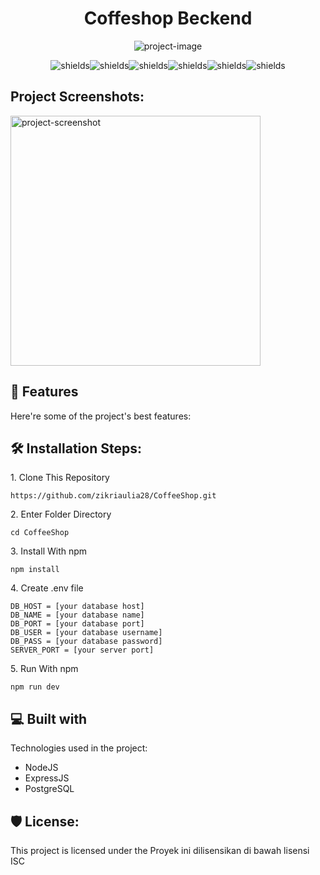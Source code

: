 <h1 align="center" id="title">Coffeshop Beckend</h1>

<p align="center"><img src="https://socialify.git.ci/zikriaulia28/CoffeeShop/image?font=Jost&amp;language=1&amp;name=1&amp;owner=1&amp;pattern=Floating%20Cogs&amp;theme=Dark" alt="project-image"></p>

<p align="center"><img src="https://img.shields.io/badge/node.js-v.18.14.2-brightgreen" alt="shields"><img src="https://img.shields.io/badge/express.js-v.4.18.2-brightgreen" alt="shields"><img src="https://img.shields.io/badge/dotenv-v.16.0.3-brightgreen" alt="shields"><img src="https://img.shields.io/badge/pg-v.8.9.0-brightgreen" alt="shields"><img src="https://img.shields.io/badge/nodemon-v.2.0.21-brightgreen" alt="shields"><img src="https://img.shields.io/badge/eslint-v.8.35.0-brightgreen" alt="shields"></p>

<h2>Project Screenshots:</h2>

<img src="" alt="project-screenshot" width="400" height="400/">

<h2>🧐 Features</h2>

Here're some of the project's best features:

<h2>🛠️ Installation Steps:</h2>

<p>1. Clone This Repository</p>

```
https://github.com/zikriaulia28/CoffeeShop.git
```

<p>2. Enter Folder Directory</p>

```
cd CoffeeShop
```

<p>3. Install With npm</p>

```
npm install
```

<p>4. Create .env file</p>

```
DB_HOST = [your database host]
DB_NAME = [your database name]
DB_PORT = [your database port]
DB_USER = [your database username]
DB_PASS = [your database password]
SERVER_PORT = [your server port]
```

<p>5. Run With npm</p>

```
npm run dev
```

<h2>💻 Built with</h2>

Technologies used in the project:

- NodeJS
- ExpressJS
- PostgreSQL

<h2>🛡️ License:</h2>

This project is licensed under the Proyek ini dilisensikan di bawah lisensi ISC
